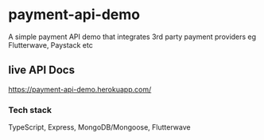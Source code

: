 # payment-api-demo

A simple payment API demo that integrates 3rd party payment providers eg Flutterwave, Paystack etc

## live API Docs

<https://payment-api-demo.herokuapp.com/>

### Tech stack

TypeScript, Express, MongoDB/Mongoose, Flutterwave
